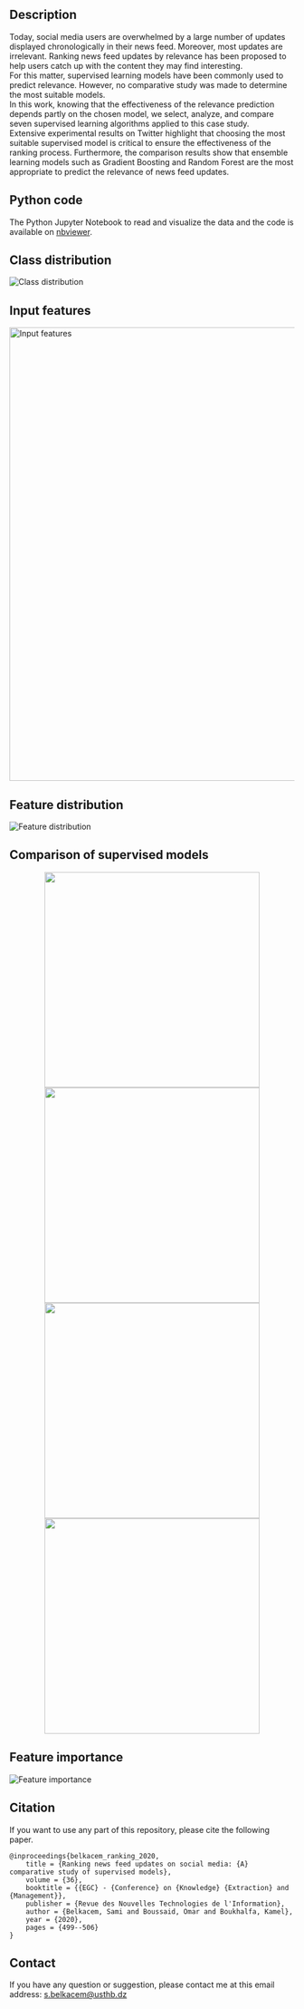## Description
Today, social media users are overwhelmed by a large number of updates displayed chronologically in their news feed. Moreover, most updates are irrelevant.
Ranking news feed updates by relevance has been proposed to help users catch up with the content they may find interesting. <br/>
For this matter, supervised learning models have been commonly used to predict relevance.  However, no comparative study was made to determine the most suitable models. <br />
In this work, knowing that the effectiveness of the relevance prediction depends partly on the chosen model, 
we select, analyze, and compare seven supervised learning algorithms applied to this case study. <br />
Extensive experimental results on Twitter highlight that choosing the most suitable supervised model is critical to ensure the effectiveness of the ranking process. Furthermore, the comparison results show that ensemble learning models such as Gradient Boosting and Random Forest are the most appropriate to predict the relevance of news feed updates.

## Python code
The Python Jupyter Notebook to read and visualize the data and the code is available on [nbviewer](https://nbviewer.org/github/SamBelkacem/Ranking-social-media-news-feed/blob/main/Comparison%20of%20supervised%20models.ipynb).

## Class distribution

![Class distribution](https://github.com/SamBelkacem/Ranking-social-media-news-feed/blob/main/Images/0-%20Class%20distribution.png)

## Input features

<img src="https://github.com/SamBelkacem/Ranking-social-media-news-feed/blob/main/Images/1-%20Input%20features.png" alt="Input features" width="800">

## Feature distribution

![Feature distribution](https://github.com/SamBelkacem/Ranking-social-media-news-feed/blob/main/Images/2-%20Feature%20distribution.png)

## Comparison of supervised models

<div style="text-align: center;">
  <img src="https://github.com/SamBelkacem/Ranking-social-media-news-feed/blob/main/Images/4-%20Comparison%20of%20models.png" width="380" hspace="1"/>
  <img src="https://github.com/SamBelkacem/Ranking-social-media-news-feed/blob/main/Images/5-%20Comparison%20of%20models.png" width="380"/>
</div>

<div style="text-align: center;">
  <img src="https://github.com/SamBelkacem/Ranking-social-media-news-feed/blob/main/Images/3-%20Comparison%20of%20models.png" width="380" hspace="1"/>
  <img src="https://github.com/SamBelkacem/Ranking-social-media-news-feed/blob/main/Images/6-%20Comparison%20of%20models.png" width="380"/>
</div>

## Feature importance

![Feature importance](https://github.com/SamBelkacem/Ranking-social-media-news-feed/blob/main/Images/7-%20Feature%20importance.png)

## Citation
If you want to use any part of this repository, please cite the following paper.

```
@inproceedings{belkacem_ranking_2020,
	title = {Ranking news feed updates on social media: {A} comparative study of supervised models},
	volume = {36},
	booktitle = {{EGC} - {Conference} on {Knowledge} {Extraction} and {Management}},
	publisher = {Revue des Nouvelles Technologies de l'Information},
	author = {Belkacem, Sami and Boussaid, Omar and Boukhalfa, Kamel},
	year = {2020},
	pages = {499--506}
}
```

## Contact
If you have any question or suggestion, please contact me at this email address: s.belkacem@usthb.dz
